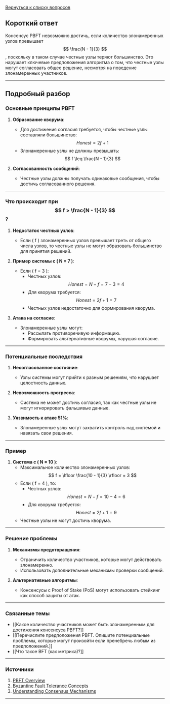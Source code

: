 [Вернуться к списку вопросов](3.%20Список%20вопросов)
## Короткий ответ

Консенсус PBFT невозможно достичь, если количество злонамеренных узлов превышает $$ \frac{N - 1}{3} $$, поскольку в таком случае честные узлы теряют большинство. Это нарушает ключевые предположения алгоритма о том, что честные узлы могут согласовать общее решение, несмотря на поведение злонамеренных участников.

---

## Подробный разбор

### Основные принципы PBFT

1. **Образование кворума**:
   - Для достижения согласия требуется, чтобы честные узлы составляли большинство:
     $$
     Honest = 2f + 1
     $$
   - Злонамеренные узлы не должны превышать:
     $$
     f \leq \frac{N - 1}{3}
     $$

2. **Согласованность сообщений**:
   - Честные узлы должны получать одинаковые сообщения, чтобы достичь согласованного решения.

---

### Что происходит при $$ f > \frac{N - 1}{3} $$?

1. **Недостаток честных узлов**:
   - Если \( f \) злонамеренных узлов превышает треть от общего числа узлов, то честные узлы не могут образовать большинство для принятия решений.

2. **Пример системы с \( N = 7 \)**:
   - Если \( f = 3 \):
     - Честных узлов:
       $$
       Honest = N - f = 7 - 3 = 4
       $$
     - Для кворума требуется:
       $$
       Honest = 2f + 1 = 7
       $$
     - Честных узлов недостаточно для формирования кворума.

3. **Атака на согласие**:
   - Злонамеренные узлы могут:
     - Рассылать противоречивую информацию.
     - Формировать альтернативные кворумы, нарушая согласие.

---

### Потенциальные последствия

1. **Несогласованное состояние**:
   - Узлы системы могут прийти к разным решениям, что нарушает целостность данных.

2. **Невозможность прогресса**:
   - Система не может достичь согласия, так как честные узлы не могут игнорировать фальшивые данные.

3. **Уязвимость к атаке 51%**:
   - Злонамеренные узлы могут захватить контроль над системой и навязать свои решения.

---

### Пример

1. **Система с \( N = 10 \)**:
   - Максимальное количество злонамеренных узлов:
     $$
     f = \lfloor \frac{10 - 1}{3} \rfloor = 3
     $$
   - Если \( f = 4 \), то:
     - Честных узлов:
       $$
       Honest = N - f = 10 - 4 = 6
       $$
     - Для кворума требуется:
       $$
       Honest = 2f + 1 = 9
       $$
   - Честные узлы не могут достичь кворума.

---

### Решение проблемы

1. **Механизмы предотвращения**:
   - Ограничить количество участников, которые могут действовать злонамеренно.
   - Использовать дополнительные механизмы проверки сообщений.

2. **Альтернативные алгоритмы**:
   - Консенсусы с Proof of Stake (PoS) могут использовать стейкинг как способ защиты от атак.

---

### Связанные темы

- [[Какое количество участников может быть злонамеренным для достижения консенсуса PBFT?]]
- [[Перечислите предположения PBFT. Опишите потенциальные проблемы, которые могут произойти если пренебречь любым из предположений.]]
- [[Что такое BFT (как метрика)?]]

---

### Источники

1. [PBFT Overview](https://blockgeeks.com/what-is-pbft/)
2. [Byzantine Fault Tolerance Concepts](https://developer.ibm.com/articles/what-is-pbft/)
3. [Understanding Consensus Mechanisms](https://cointelegraph.com/explained/what-is-consensus-mechanism-explained)

---